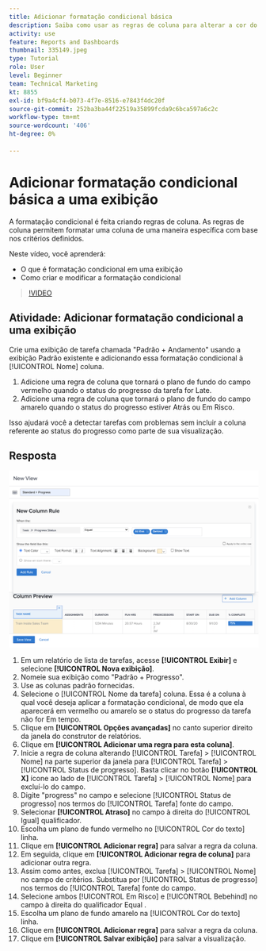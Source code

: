 ```yaml
---
title: Adicionar formatação condicional básica
description: Saiba como usar as regras de coluna para alterar a cor do texto, a formatação e as cores do plano de fundo em um relatório ou exibição, com base nos critérios definidos.
activity: use
feature: Reports and Dashboards
thumbnail: 335149.jpeg
type: Tutorial
role: User
level: Beginner
team: Technical Marketing
kt: 8855
exl-id: bf9a4cf4-b073-4f7e-8516-e7843f4dc20f
source-git-commit: 252ba3ba44f22519a35899fcda9c6bca597a6c2c
workflow-type: tm+mt
source-wordcount: '406'
ht-degree: 0%

---
```


# Adicionar formatação condicional básica a uma exibição

A formatação condicional é feita criando regras de coluna. As regras de coluna permitem formatar uma coluna de uma maneira específica com base nos critérios definidos.

Neste vídeo, você aprenderá:

* O que é formatação condicional em uma exibição
* Como criar e modificar a formatação condicional

>[!VIDEO](https://video.tv.adobe.com/v/335149/?quality=12)

## Atividade: Adicionar formatação condicional a uma exibição

Crie uma exibição de tarefa chamada &quot;Padrão + Andamento&quot; usando a exibição Padrão existente e adicionando essa formatação condicional à [!UICONTROL Nome] coluna.

1. Adicione uma regra de coluna que tornará o plano de fundo do campo vermelho quando o status do progresso da tarefa for Late.
1. Adicione uma regra de coluna que tornará o plano de fundo do campo amarelo quando o status do progresso estiver Atrás ou Em Risco.

Isso ajudará você a detectar tarefas com problemas sem incluir a coluna referente ao status do progresso como parte de sua visualização.

## Resposta

![Uma imagem da tela para criar uma nova regra de coluna](assets/conditional-formatting-exercise.png)

1. Em um relatório de lista de tarefas, acesse **[!UICONTROL Exibir]** e selecione **[!UICONTROL Nova exibição]**.
1. Nomeie sua exibição como &quot;Padrão + Progresso&quot;.
1. Use as colunas padrão fornecidas.
1. Selecione o [!UICONTROL Nome da tarefa] coluna. Essa é a coluna à qual você deseja aplicar a formatação condicional, de modo que ela aparecerá em vermelho ou amarelo se o status do progresso da tarefa não for Em tempo.
1. Clique em **[!UICONTROL Opções avançadas]** no canto superior direito da janela do construtor de relatórios.
1. Clique em **[!UICONTROL Adicionar uma regra para esta coluna]**.
1. Inicie a regra de coluna alterando [!UICONTROL Tarefa] > [!UICONTROL Nome] na parte superior da janela para [!UICONTROL Tarefa] > [!UICONTROL Status de progresso]. Basta clicar no botão **[!UICONTROL X]** ícone ao lado de [!UICONTROL Tarefa] > [!UICONTROL Nome] para excluí-lo do campo.
1. Digite &quot;progress&quot; no campo e selecione [!UICONTROL Status de progresso] nos termos do [!UICONTROL Tarefa] fonte do campo.
1. Selecionar **[!UICONTROL Atraso]** no campo à direita do [!UICONTROL Igual] qualificador.
1. Escolha um plano de fundo vermelho no [!UICONTROL Cor do texto] linha.
1. Clique em **[!UICONTROL Adicionar regra]** para salvar a regra da coluna.
1. Em seguida, clique em **[!UICONTROL Adicionar regra de coluna]** para adicionar outra regra.
1. Assim como antes, exclua [!UICONTROL Tarefa] > [!UICONTROL Nome] no campo de critérios. Substitua por [!UICONTROL Status de progresso] nos termos do [!UICONTROL Tarefa] fonte do campo.
1. Selecione ambos [!UICONTROL Em Risco] e [!UICONTROL Bebehind] no campo à direita do qualificador Equal .
1. Escolha um plano de fundo amarelo na [!UICONTROL Cor do texto] linha.
1. Clique em **[!UICONTROL Adicionar regra]** para salvar a regra da coluna.
1. Clique em **[!UICONTROL Salvar exibição]** para salvar a visualização.
